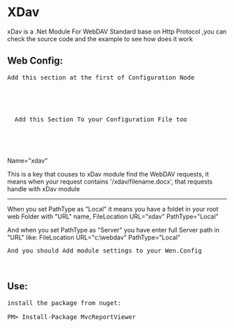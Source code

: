 XDav
====

xDav is a .Net Module For WebDAV Standard base on Http Protocol ,you can check the source code and the example to see how does it work 


Web Config:
---
<pre>
Add this section at the first of Configuration Node 
 <configSections>
    <section name="XDavConfig" type="XDav.Config.XDavConfig, XDav" allowLocation="true" allowDefinition="Everywhere"/>
  </configSections>
  
  Add this Section To your Configuration File too
    <XDavConfig Name="xdav">
    <FileLocation URL="xdav" PathType="Local"></FileLocation>
  </XDavConfig>
    </pre>
    
Name="xdav"

This is a key that couses to xDav module find the WebDAV requests, it means when your request contains '/xdav/filename.docx', that requests handle with xDav module

------------------------
When you set PathType as "Local" it means you have a foldet in your root web Folder with "URL" name,
FileLocation URL="xdav" PathType="Local"

And when you set PathType as "Server" you have enter full Server path in "URL" like:
FileLocation URL="c:\webdav" PathType="Local" 

<pre>
And you should Add module settings to your Wen.Config
<!--<system.webServer>
    <modules>
      <add name="XDav" type="XDav.XDavModule, XDav"/>
    </modules>
  </system.webServer>
  -->
  </pre>
  
  Use:
  ------------------
<pre>
install the package from nuget:

PM> Install-Package MvcReportViewer
</pre>
  
